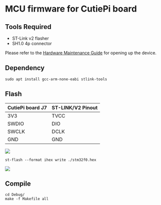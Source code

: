 # MCU firmware for CutiePi board 

## Tools Required

- ST-Link v2 flasher 
- SH1.0 4p connector 

Please refer to the [Hardware Maintenance Guide](https://github.com/cutiepi-io/cutiepi-doc/blob/main/HardwareMaintenanceGuide.md) for opening up the device.

## Dependency 

    sudo apt install gcc-arm-none-eabi stlink-tools

## Flash 

| CutiePi board J7  | ST-LINK/V2 Pinout  |
| ----------------- | ------------------ |
| 3V3               |  TVCC              |
| SWDIO             |  DIO               |
| SWCLK             |  DCLK              |
| GND               |  GND               |

![](https://i.imgur.com/ZxYCMJi.jpg)

    st-flash --format ihex write ./stm32f0.hex 

![](https://i.imgur.com/7rgrJp4.png)

## Compile 

    cd Debug/
    make -f Makefile all 
